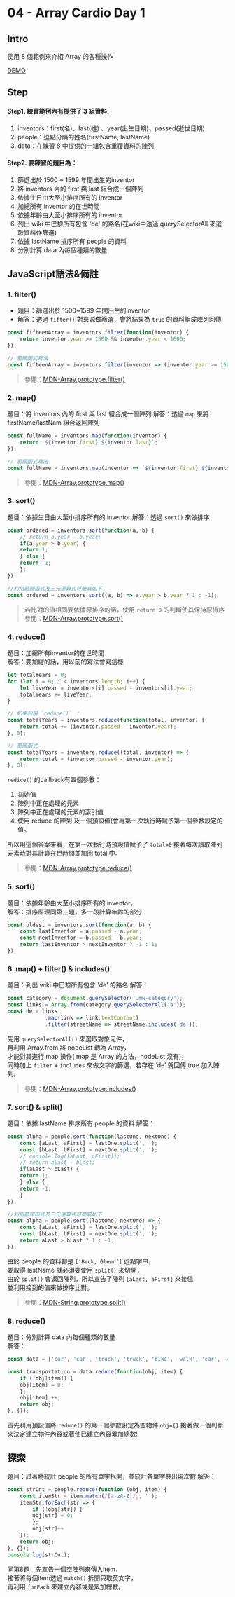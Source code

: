# **04 - Array Cardio Day 1**

## **Intro**

使用 8 個範例來介紹 Array 的各種操作

[DEMO](https://yangjiesu.github.io/JavaScript30/04_Array-Cardio-Day-1/index-CloudSu.html)

## **Step**

#### Step1. 練習範例內有提供了 3 組資料:
1. inventors：first(名)、last(姓) 、year(出生日期)、passed(逝世日期)
2. people：逗點分隔的姓名(firstName, lastName)
3. data：在練習 8 中提供的一組包含重覆資料的陣列

#### Step2. 要練習的題目為：
1. 篩選出於 1500 ~ 1599 年間出生的inventor
2. 將 inventors 內的 first 與 last 組合成一個陣列
3. 依據生日由大至小排序所有的 inventor
4. 加總所有 inventor 的在世時間
5. 依據年齡由大至小排序所有的 inventor
6. 列出 wiki 中巴黎所有包含 'de' 的路名(在wiki中透過 querySelectorAll 來選取資料作篩選)
7. 依據 lastName 排序所有 people 的資料
8. 分別計算 data 內每個種類的數量

## **JavaScript語法&備註**

### **1. filter()**
* 題目：篩選出於 1500~1599 年間出生的inventor
* 解答：透過 `fifter()` 對來源做篩選，會將結果為 `true` 的資料組成陣列回傳
````javascript
const fifteenArray = inventors.filter(function(inventor) {
    return inventor.year >= 1500 && inventor.year < 1600;
});

// 箭頭函式寫法
const fifteenArray = inventors.filter(inventor => (inventor.year >= 1500 & inventor.year < 1600));
````
>參閱：[MDN-Array.prototype.filter()](https://developer.mozilla.org/en-US/docs/Web/JavaScript/Reference/Global_Objects/Array/filter)

### **2. map()**
題目：將 inventors 內的 first 與 last 組合成一個陣列
解答：透過 `map` 來將 firstName/lastNam 組合返回陣列
````javascript
const fullName = inventors.map(function(inventor) {
    return `${inventor.first} ${inventor.last}`;
});

// 箭頭函式寫法
const fullName = inventors.map(inventor => `${inventor.first} ${inventor.last}`);
````
>參閱：[MDN-Array.prototype.map()](https://developer.mozilla.org/en-US/docs/Web/JavaScript/Reference/Global_Objects/Array/map)

### **3. sort()**
題目：依據生日由大至小排序所有的 inventor
解答：透過 `sort()` 來做排序
````javascript
const ordered = inventors.sort(function(a, b) {
    // return a.year - b.year;
    if(a.year > b.year) {
    return 1;
    } else {
    return -1;
    };
});

//利用箭頭函式及三元運算式可簡寫如下
const ordered = inventors.sort((a, b) => a.year > b.year ? 1 : -1);
`````
>若比對的值相同要依據原排序的話，使用 `return 0` 的判斷使其保持原排序  
>參閱：[MDN-Array.prototype.sort()](https://developer.mozilla.org/en-US/docs/Web/JavaScript/Reference/Global_Objects/Array/sort)  

### **4. reduce()**
題目：加總所有inventor的在世時間  
解答：要加總的話，用以前的寫法會寫這樣
````javascript
let totalYears = 0;
for (let i = 0; i < inventors.length; i++) {
    let liveYear = inventors[i].passed - inventors[i].year;
    totalYears += liveYear;
}

// 如果利用 `reduce()` ：
const totalYears = inventors.reduce(function(total, inventor) {
    return total += (inventor.passed - inventor.year);
}, 0);

// 箭頭函式
const totalYears = inventors.reduce((total, inventor) => {
    return total + (inventor.passed - inventor.year);
}, 0);
````

`redice()` 的callback有四個參數：
1. 初始值
2. 陣列中正在處理的元素
3. 陣列中正在處理的元素的索引值
4. 使用 reduce 的陣列
及一個預設值(會再第一次執行時賦予第一個參數設定的值。

所以用這個答案來看，在第一次執行時預設值賦予了 `total=0`
接著每次讀取陣列元素時對其計算在世時間並加回 total 中。
>參閱：[MDN-Array.prototype.reduce()](https://developer.mozilla.org/en-US/docs/Web/JavaScript/Reference/Global_Objects/Array/Reduce)

### **5. sort()**
題目：依據年齡由大至小排序所有的 inventor。  
解答：排序原理同第三題，多一段計算年齡的部分
````javascript
const oldest = inventors.sort(function(a, b) {
    const lastInventor = a.passed - a.year;
    const nextInventor = b.passed - b.year;
    return lastInventor > nextInventor ? -1 : 1;
});
````

### **6. map() + filter() & includes()**
題目：列出 wiki 中巴黎所有包含 'de' 的路名
解答：
````javascript
const category = document.querySelector('.mw-category');
const links = Array.from(category.querySelectorAll('a'));
const de = links
            .map(link => link.textContent)
            .filter(streetName => streetName.includes('de'));
````
先用 `querySelectorAll()` 來選取對象元件，  
再利用 Array.from 將 nodeList 轉為 Array，  
才能對其進行 map 操作( map 是 Array 的方法，nodeList 沒有)，  
同時加上 `filter` + `includes` 來做文字的篩選，若存在 ’de’ 就回傳 true 加入陣列。
>參閱：[MDN-Array.prototype.includes()](https://developer.mozilla.org/en-US/docs/Web/JavaScript/Reference/Global_Objects/Array/includes)

### **7. sort() & split()**
題目：依據 lastName 排序所有 people 的資料
解答：
````javascript
const alpha = people.sort(function(lastOne, nextOne) {
    const [aLast, aFirst] = lastOne.split(', ');
    const [bLast, bFirst] = nextOne.split(', ');
    // console.log([aLast, aFirst]);
    // return aLast - bLast;
    if(aLast > bLast) {
    return 1;
    } else {
    return -1;
    }
});

//利用箭頭函式及三元運算式可簡寫如下
const alpha = people.sort((lastOne, nextOne) => {
    const [aLast, aFirst] = lastOne.split(', ');
    const [bLast, bFirst] = nextOne.split(', ');
    return aLast > bLast ? 1 : -1;
});
````
由於 people 的資料都是 `['Beck, Glenn’]` 逗點字串，  
要取得 lastName 就必須要使用 `split()` 來切開，  
由於 `split()` 會返回陣列，所以宣告了陣列 `[aLast, aFirst]` 來接值  
並利用接到的值來做排序比對。
>參閱：[MDN-String.prototype.split()](https://developer.mozilla.org/en-US/docs/Web/JavaScript/Reference/Global_Objects/String/split)

### **8. reduce()**
題目：分別計算 data 內每個種類的數量  
解答：
````javascript
const data = ['car', 'car', 'truck', 'truck', 'bike', 'walk', 'car', 'van', 'bike', 'walk', 'car', 'van', 'car', 'truck', 'pogostick'];

const transportation = data.reduce(function(obj, item) {
    if (!obj[item]) {
    obj[item] = 0;
    };
    obj[item] ++;
    return obj;
}, {});
````
首先利用預設值將 `reduce()` 的第一個參數設定為空物件 `obj={}`
接著做一個判斷來決定建立物件內容或著使已建立內容累加總數!

## 探索  
題目：試著將統計 people 的所有單字拆開，並統計各單字共出現次數 
解答：
````javascript
const strCnt = people.reduce(function (obj, item) {
    const itemStr = item.match(/[a-zA-Z]/g, '');
    itemStr.forEach(str => {
        if (!obj[str]) {
        obj[str] = 0;
        };
        obj[str]++
    });
    return obj;
}, {});
console.log(strCnt);
````
同第8題，先宣告一個空陣列來傳入item，  
接著將每個item透過 `match()` 拆開只取英文字，  
再利用 `forEach` 來建立內容或是累加總數。
